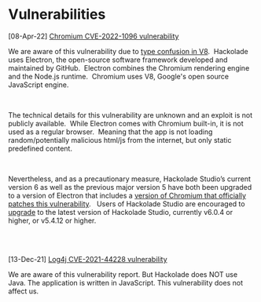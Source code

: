 # Vulnerabilities

\[08-Apr-22\] [Chromium CVE-2022-1096 vulnerability](<https://cve.mitre.org/cgi-bin/cvename.cgi?name=CVE-2022-1096> "target=\"\_blank\"")

We are aware of this vulnerability due to [type confusion in V8](<https://chromereleases.googleblog.com/2022/03/stable-channel-update-for-desktop\_25.html> "target=\"\_blank\"").&nbsp; Hackolade uses Electron, the open-source software framework developed and maintained by GitHub.&nbsp; Electron combines the Chromium rendering engine and the Node.js runtime.&nbsp; Chromium uses V8, Google's open source JavaScript engine.

&nbsp;

The technical details for this vulnerability are unknown and an exploit is not publicly available.&nbsp; While Electron comes with Chromium built-in, it is not used as a regular browser.&nbsp; Meaning that the app is not loading random/potentially malicious html/js from the internet, but only static predefined content. &nbsp;

&nbsp;

Nevertheless, and as a precautionary measure, Hackolade Studio’s current version 6 as well as the previous major version 5 have both been upgraded to a version of Electron that includes a [version of Chromium that officially patches this vulnerability](<https://github.com/electron/electron/pull/33472#issuecomment-1086399138> "target=\"\_blank\""). &nbsp; Users of Hackolade Studio are encouraged to [upgrade](<https://hackolade.com/download.html>) to the latest version of Hackolade Studio, currently v6.0.4 or higher, or v5.4.12 or higher.

&nbsp;

\
\[13-Dec-21\] [Log4j CVE-2021-44228 vulnerability](<https://cve.mitre.org/cgi-bin/cvename.cgi?name=CVE-2021-44228> "target=\"\_blank\"")

We are aware of this vulnerability report. But Hackolade does NOT use Java. The application is written in JavaScript. This vulnerability does not affect us.
